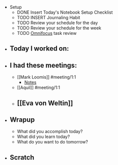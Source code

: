 - Setup
	- DONE Insert Today's Notebook Setup Checklist
	- TODO INSERT Journaling Habit
	- TODO Review your schedule for the day
	- TODO Review your schedule for the week
	- TODO [Omnifocus](omnifocus://) task review
- ## Today I worked on:
- ## I had these meetings:
	- [[Mark Loomis]] #meeting/1:1
		- [Notes](https://inquirer.atlassian.net/wiki/spaces/KB/pages/edit-v2/1794506799)
	- [[Aquil]] #meeting/1:1
	- [[Eva von Weltin]]
		-
- ## Wrapup
	- What did you accomplish today?
	- What did you learn today?
	- What do you want to do tomorrow?
- ## Scratch